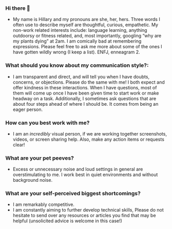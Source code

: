 ### Hi there 👋
- My name is Hillary and my pronouns are she, her, hers. Three words I often use to describe myself are thoughtful, curious, empathetic. My non-work related interests include: language learning, anything outdoorsy or fitness related, and, most importantly, googling “why are my plants dying” at 2am. I am comically bad at remembering expressions. Please feel free to ask me more about some of the ones I have gotten wildly wrong (I keep a list). ENFJ, enneagram 2.
### What should you know about my communication style?:
- I am transparent and direct, and will tell you when I have doubts, concerns, or objections. Please do the same with me! I both expect and offer kindness in these interactions. When I have questions, most of them will come up once I have been given time to start work or make headway on a task. Additionally, I sometimes ask questions that are about four steps ahead of where I should be. It comes from being an eager person. 
### How can you best work with me?
- I am an _incredibly_ visual person, if we are working together screenshots, videos, or screen sharing help. Also, make any action items or requests clear! 
### What are your pet peeves?
- Excess or unnecessary noise and loud settings in general are overstimulating to me. I work best in quiet environments and without background noise.
### What are your self-perceived biggest shortcomings?
- I am remarkably competitive.
- I am constantly aiming to further develop technical skills, Please do not hesitate to send over any resources or articles you find that may be helpful (unsolicited advice is welcome in this case!)
